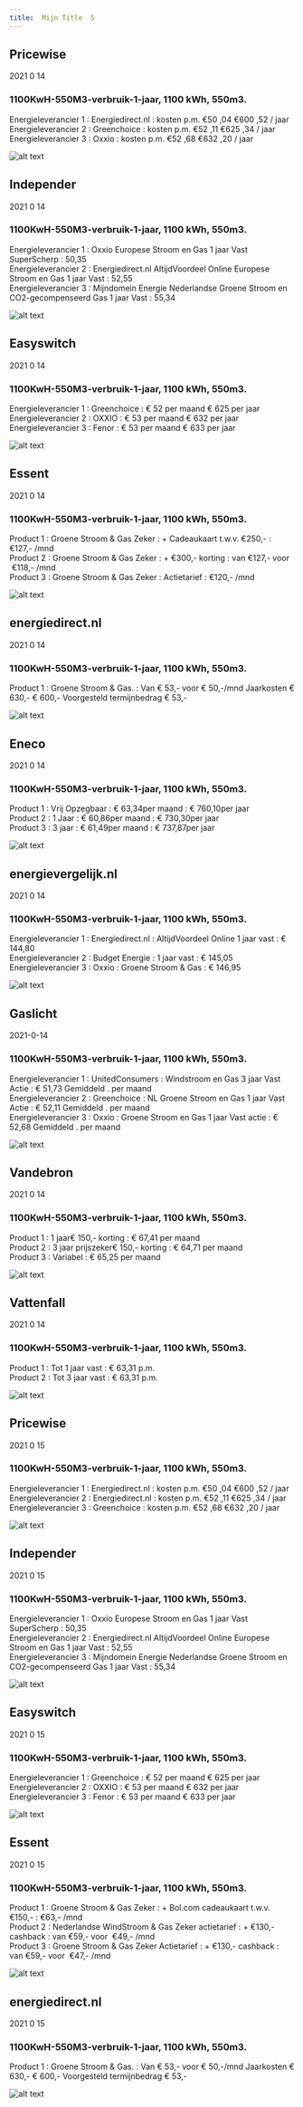 ```yaml
---
title:  Mijn Title  5
---
```


## Pricewise    
2021 0 14  
###  1100KwH-550M3-verbruik-1-jaar, 1100 kWh,  550m3.    
Energieleverancier 1 :  Energiedirect.nl  :  kosten p.m. €50 ,04 €600 ,52 / jaar  
Energieleverancier 2 :  Greenchoice :  kosten p.m. €52 ,11 €625 ,34 / jaar  
Energieleverancier 3 :  Oxxio :  kosten p.m. €52 ,68 €632 ,20 / jaar 
 
![alt text](/img/el/pricewise-1100KwH-550M3-verbruik-1-jaar-week2.png "Vergelijk energietarieven Pricewise")
## Independer    
2021 0 14  
###  1100KwH-550M3-verbruik-1-jaar, 1100 kWh,  550m3.    
Energieleverancier 1 :  Oxxio Europese Stroom en Gas 1 jaar Vast SuperScherp  :  50,35  
Energieleverancier 2 :  Energiedirect.nl AltijdVoordeel Online Europese Stroom en Gas 1 jaar Vast :  52,55  
Energieleverancier 3 :  Mijndomein Energie Nederlandse Groene Stroom en CO2-gecompenseerd Gas 1 jaar Vast :  55,34  

 
![alt text](/img/el/independer-1100KwH-550M3-verbruik-1-jaar-week2.png "Vergelijk energietarieven Independer")
## Easyswitch    
2021 0 14  
###  1100KwH-550M3-verbruik-1-jaar, 1100 kWh,  550m3.    
Energieleverancier 1 :  Greenchoice  : € 52 per maand € 625 per jaar   
Energieleverancier 2 :  OXXIO : € 53 per maand € 632 per jaar  
Energieleverancier 3 :  Fenor :  € 53 per maand € 633 per jaar   
 
![alt text](/img/el/easyswitch-1100KwH-550M3-verbruik-1-jaar-week2.png "Vergelijk energietarieven Easyswitch")
## Essent    
2021 0 14  
###  1100KwH-550M3-verbruik-1-jaar, 1100 kWh,  550m3.    
Product 1 :  Groene Stroom & Gas Zeker  : + Cadeaukaart t.w.v. €250,-  : €127,- /mnd  
Product 2 :  Groene Stroom & Gas Zeker : + €300,- korting  : van €127,- voor  €118,- /mnd  
Product 3 :  Groene Stroom & Gas Zeker :  Actietarief  : €120,- /mnd  
 
  

![alt text](/img/el/essent-1100KwH-550M3-verbruik-1-jaar-week2.png "Vergelijk energietarieven Essent")
## energiedirect.nl    
2021 0 14  
###  1100KwH-550M3-verbruik-1-jaar, 1100 kWh,  550m3.    
Product 1 :  Groene Stroom & Gas.  : Van € 53,- voor € 50,-/mnd Jaarkosten € 630,- € 600,- Voorgesteld termijnbedrag € 53,-  
 
![alt text](/img/el/energiedirect-1100KwH-550M3-verbruik-1-jaar-week2.png "Vergelijk energietarieven energiedirect.nl")
## Eneco    
2021 0 14  
###  1100KwH-550M3-verbruik-1-jaar, 1100 kWh,  550m3.    
Product 1 :  Vrij Opzegbaar  : € 63,34per maand  : € 760,10per jaar  
Product 2 :  1 Jaar : € 60,86per maand  : € 730,30per jaar  
Product 3 :  3 jaar :  € 61,49per maand  : € 737,87per jaar  
 
![alt text](/img/el/eneco-1100KwH-550M3-verbruik-1-jaar-week2.png "Vergelijk energietarieven Eneco")
## energievergelijk.nl    
2021 0 14  
###  1100KwH-550M3-verbruik-1-jaar, 1100 kWh,  550m3.    
Energieleverancier 1 :  Energiedirect.nl  : AltijdVoordeel Online 1 jaar vast   : € 144,80  
Energieleverancier 2 :  Budget Energie : 1 jaar vast   : € 145,05  
Energieleverancier 3 :  Oxxio :  Groene Stroom & Gas   : € 146,95  
 
![alt text](/img/el/energievergelijk-1100KwH-550M3-verbruik-1-jaar-week2.png "Vergelijk energietarieven energievergelijk.nl")
## Gaslicht    
2021-0-14  
###  1100KwH-550M3-verbruik-1-jaar, 1100 kWh,  550m3.    
Energieleverancier 1 : UnitedConsumers : Windstroom en Gas 3 jaar Vast Actie : € 51,73 Gemiddeld . per maand   
Energieleverancier 2 : Greenchoice : NL Groene Stroom en Gas 1 jaar Vast Actie : € 52,11 Gemiddeld . per maand   
Energieleverancier 3 : Oxxio : Groene Stroom en Gas 1 jaar Vast actie : € 52,68 Gemiddeld . per maand  

![alt text](/img/el/gaslicht-1100KwH-550M3-verbruik-1-jaar-week2.png "Vergelijk energietarieven gaslicht")
## Vandebron    
2021 0 14  
###  1100KwH-550M3-verbruik-1-jaar, 1100 kWh,  550m3.    
Product 1 :  1 jaar€ 150,- korting  :  € 67,41 per maand   
Product 2 :  3 jaar prijszeker€ 150,- korting :  € 64,71 per maand  
Product 3 :  Variabel :  € 65,25 per maand   
 
![alt text](/img/el/vandebron-1100KwH-550M3-verbruik-1-jaar-week2.png "Vergelijk energietarieven VandeBron")
## Vattenfall    
2021 0 14  
###  1100KwH-550M3-verbruik-1-jaar, 1100 kWh,  550m3.    
Product 1 :  Tot 1 jaar vast  : € 63,31 p.m.   
Product 2 :  Tot 3 jaar vast : € 63,31 p.m.  

![alt text](/img/el/vattenfall-1100KwH-550M3-verbruik-1-jaar-week2.png "Vergelijk energietarieven Vattenfall")
## Pricewise    
2021 0 15  
###  1100KwH-550M3-verbruik-1-jaar, 1100 kWh,  550m3.    
Energieleverancier 1 :  Energiedirect.nl  :  kosten p.m. €50 ,04 €600 ,52 / jaar  
Energieleverancier 2 :  Energiedirect.nl :  kosten p.m. €52 ,11 €625 ,34 / jaar  
Energieleverancier 3 :  Greenchoice :  kosten p.m. €52 ,68 €632 ,20 / jaar 
 
![alt text](/img/el/pricewise-1100KwH-550M3-verbruik-1-jaar-week2.png "Vergelijk energietarieven Pricewise")
## Independer    
2021 0 15  
###  1100KwH-550M3-verbruik-1-jaar, 1100 kWh,  550m3.    
Energieleverancier 1 :  Oxxio Europese Stroom en Gas 1 jaar Vast SuperScherp  :  50,35  
Energieleverancier 2 :  Energiedirect.nl AltijdVoordeel Online Europese Stroom en Gas 1 jaar Vast :  52,55  
Energieleverancier 3 :  Mijndomein Energie Nederlandse Groene Stroom en CO2-gecompenseerd Gas 1 jaar Vast :  55,34  

 
![alt text](/img/el/independer-1100KwH-550M3-verbruik-1-jaar-week2.png "Vergelijk energietarieven Independer")
## Easyswitch    
2021 0 15  
###  1100KwH-550M3-verbruik-1-jaar, 1100 kWh,  550m3.    
Energieleverancier 1 :  Greenchoice  : € 52 per maand € 625 per jaar   
Energieleverancier 2 :  OXXIO : € 53 per maand € 632 per jaar  
Energieleverancier 3 :  Fenor :  € 53 per maand € 633 per jaar   
 
![alt text](/img/el/easyswitch-1100KwH-550M3-verbruik-1-jaar-week2.png "Vergelijk energietarieven Easyswitch")
## Essent    
2021 0 15  
###  1100KwH-550M3-verbruik-1-jaar, 1100 kWh,  550m3.    
Product 1 :  Groene Stroom & Gas Zeker  : + Bol.com cadeaukaart t.w.v. €150,-  : €63,- /mnd  
Product 2 :  Nederlandse WindStroom & Gas Zeker actietarief : + €130,- cashback  : van €59,- voor  €49,- /mnd  
Product 3 :  Groene Stroom & Gas Zeker Actietarief :  + €130,- cashback  : van €59,- voor  €47,- /mnd  
 
  

![alt text](/img/el/essent-1100KwH-550M3-verbruik-1-jaar-week2.png "Vergelijk energietarieven Essent")
## energiedirect.nl    
2021 0 15  
###  1100KwH-550M3-verbruik-1-jaar, 1100 kWh,  550m3.    
Product 1 :  Groene Stroom & Gas.  : Van € 53,- voor € 50,-/mnd Jaarkosten € 630,- € 600,- Voorgesteld termijnbedrag € 53,-  
 
![alt text](/img/el/energiedirect-1100KwH-550M3-verbruik-1-jaar-week2.png "Vergelijk energietarieven energiedirect.nl")